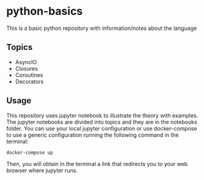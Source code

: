 # python-basics
This is a basic python repository with information/notes about the language

## Topics
- AsyncIO
- Closures
- Coroutines
- Decorators

## Usage
This repository uses jupyter notebook to illustrate the theory  with examples.
The jupyter notebooks are divided into topics and they are in the notebooks folder.
You can use your local jupyter configuration or use docker-compose to use a generic configuration running the following command in the terminal:

```sh
docker-compose up
```

Then, you will obtain in the terminal a link that redirects you to your web browser where jupyter runs.


